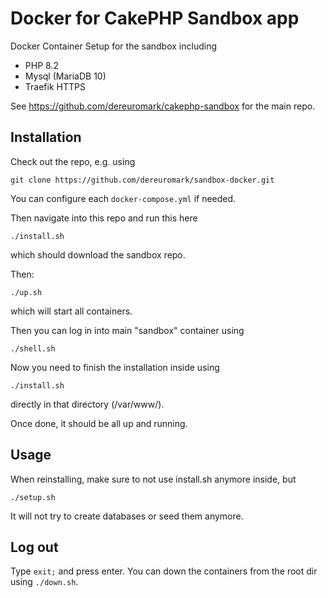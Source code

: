 # Docker for CakePHP Sandbox app

Docker Container Setup for the sandbox including
- PHP 8.2
- Mysql (MariaDB 10)
- Traefik HTTPS

See https://github.com/dereuromark/cakephp-sandbox for the main repo.

## Installation

Check out the repo, e.g. using

    git clone https://github.com/dereuromark/sandbox-docker.git

You can configure each `docker-compose.yml` if needed.

Then navigate into this repo and run this here

    ./install.sh

which should download the sandbox repo.

Then:

    ./up.sh

which will start all containers.

Then you can log in into main "sandbox" container using

    ./shell.sh

Now you need to finish the installation inside using

    ./install.sh

directly in that directory (/var/www/).

Once done, it should be all up and running.

## Usage
When reinstalling, make sure to not use install.sh anymore inside, but

    ./setup.sh

It will not try to create databases or seed them anymore.

## Log out

Type `exit;` and press enter.
You can down the containers from the root dir using `./down.sh`.
